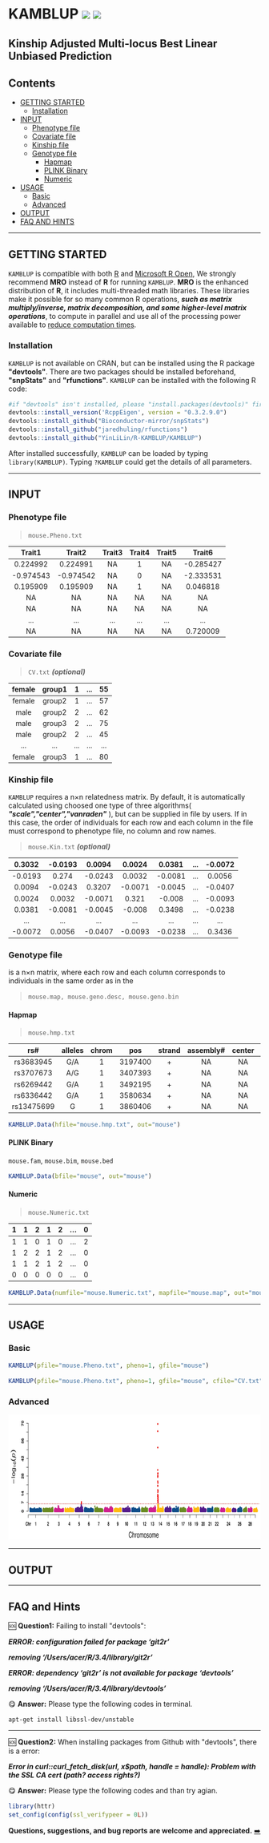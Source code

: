 # KAMBLUP [![](https://img.shields.io/badge/Issues-1%2B-brightgreen.svg)](https://github.com/YinLiLin/R-KAMBLUP/issues) [![](https://img.shields.io/badge/Release-v1.0.1-ff69b4.svg)](https://github.com/YinLiLin/R-KAMBLUP/commits/master)

## Kinship Adjusted Multi-locus Best Linear Unbiased Prediction

## Contents
* [GETTING STARTED](#getting-started)
  - [Installation](#installation)
* [INPUT](#input)
  - [Phenotype file](#phenotype-file)
  - [Covariate file](#covariate-file)
  - [Kinship file](#kinship-file) 
  - [Genotype file](#genotype-file)
    * [Hapmap](#hapmap)
    * [PLINK Binary](#plink-binary)
    * [Numeric](#numeric)
* [USAGE](#usage)
  - [Basic](#basic)
  - [Advanced](#advanced)
* [OUTPUT](#output)
* [FAQ AND HINTS](#faq-and-hints)

---
## GETTING STARTED
`KAMBLUP` is compatible with both [R](https://www.r-project.org/) and [Microsoft R Open](https://mran.microsoft.com/open/), We strongly recommend **MRO** instead of **R** for running `KAMBLUP`. **MRO** is the enhanced distribution of **R**, it includes multi-threaded math libraries. These libraries make it possible for so many common R operations, ***such as matrix multiply/inverse, matrix decomposition, and some higher-level matrix operations***, to compute in parallel and use all of the processing power available to [reduce computation times](https://mran.microsoft.com/documents/rro/multithread/#mt-bench).

### Installation
`KAMBLUP` is not available on CRAN, but can be installed using the R package **"devtools"**. There are two packages should be installed beforehand, **"snpStats"** and **"rfunctions"**. `KAMBLUP` can be installed with the following R code:
```r
#if "devtools" isn't installed, please "install.packages(devtools)" first.
devtools::install_version('RcppEigen', version = "0.3.2.9.0")
devtools::install_github("Bioconductor-mirror/snpStats")
devtools::install_github("jaredhuling/rfunctions")
devtools::install_github("YinLiLin/R-KAMBLUP/KAMBLUP")
```
After installed successfully, `KAMBLUP` can be loaded by typing ```library(KAMBLUP)```. Typing `?KAMBLUP` could get the details of all parameters.

---
## INPUT
### Phenotype file

> `mouse.Pheno.txt`

| Trait1 | Trait2 | Trait3 | Trait4 | Trait5 | Trait6 |
| :---: | :---: |  :---: |  :---: |  :---: | :---: |
| 0.224992 | 0.224991 | NA | 1 | NA | -0.285427 |
| -0.974543 | -0.974542 | NA | 0 | NA | -2.333531 |
| 0.195909 | 0.195909 | NA | 1 | NA | 0.046818 |
| NA | NA | NA | NA | NA | NA |
| NA | NA | NA | NA | NA | NA |
| ... | ... | ... | ... | ... | ... |
| NA | NA | NA | NA | NA | 0.720009 |


### Covariate file
> `CV.txt` ***(optional)***

| female | group1 | 1 | ... | 55 |
| :---: | :---: |  :---: |  :---: |  :---: |
| female | group2 | 1| ... | 57 |
| male | group2 | 2 | ... | 62 |
| male | group3 | 2| ... | 75 |
| male | group2 | 2| ... | 45 |
| ... | ... | ... | ... | ... |
| female | group3 | 1 | ... | 80 |

### Kinship file
`KAMBLUP` requires a n×n relatedness matrix. By default, it is automatically calculated using choosed one type of three algorithms(
***"scale","center","vanraden"***
), but can be supplied in file by users. If in this case, the order of individuals for each row and each column in the file must correspond to phenotype file, no column and row names.

> `mouse.Kin.txt` ***(optional)***

| 0.3032 | -0.0193 | 0.0094 | 0.0024 | 0.0381 | ... | -0.0072 |
| :---: | :---: |  :---: |  :---: |  :---: |  :---: |  :---: |
| -0.0193 | 0.274 | -0.0243 | 0.0032 | -0.0081 | ... | 0.0056 |
| 0.0094 | -0.0243 | 0.3207 | -0.0071 | -0.0045 | ... | -0.0407 |
| 0.0024 | 0.0032 | -0.0071 | 0.321 | -0.008 | ... | -0.0093 |
| 0.0381 | -0.0081 | -0.0045 | -0.008 | 0.3498 | ... | -0.0238 |
| ... | ... | ... | ... | ... | ... | ... | 
| -0.0072 | 0.0056 | -0.0407 | -0.0093 | -0.0238 | ... | 0.3436 |

### Genotype file
is a n×n matrix, where each row and each column corresponds to individuals in the same order as in the

> `mouse.map, mouse.geno.desc, mouse.geno.bin`

#### Hapmap

> `mouse.hmp.txt`

| rs# | alleles | chrom | pos | strand | assembly# | center | protLSID | assayLSID | panelLSID | QCcode | A048005080 | A048006063 | A048006555 | A048007096 | A048010273 | ... | A084292044 |
| :---: | :---: |  :---: |  :---: |  :---: | :---: | :---: | :---: | :---: | :---: | :---: | :---: | :---: | :---: | :---: | :---: | :---: | :---: |
| rs3683945 | G/A | 1 | 3197400 | + | NA | NA | NA | NA | NA | NA | AG | AG | GG | AG | GG | ... | AA |
| rs3707673 | A/G | 1 | 3407393 | + | NA | NA | NA | NA | NA | NA | GA | GA | AA | GA | AA | ... | GG |
| rs6269442 | G/A | 1 | 3492195 | + | NA | NA | NA | NA | NA | NA | AG | GG | GG | AG | GG | ... | AA |
| rs6336442 | G/A | 1 | 3580634 | + | NA | NA | NA | NA | NA | NA | AG | AG | GG | AG | GG | ... | AA |
| rs13475699 | G | 1 | 3860406 | + | NA | NA | NA | NA | NA | NA | GG | GG | GG | GG | GG | ... | GG |

```r
KAMBLUP.Data(hfile="mouse.hmp.txt", out="mouse")
```

#### PLINK Binary

`mouse.fam`, `mouse.bim`, `mouse.bed`

```r
KAMBLUP.Data(bfile="mouse", out="mouse")
```

#### Numeric

> `mouse.Numeric.txt`

| 1 | 1 | 2 | 1 | 2 | … | 0 |
| :---: | :---: |  :---: |  :---: |  :---: | :---: | :---: |
| 1 | 1 | 0 | 1 | 0 | … | 2 |
| 1 | 2 | 2 | 1 | 2 | … | 0 |
| 1 | 1 | 2 | 1 | 2 | … | 0 |
| 0 | 0 | 0 | 0 | 0 | … | 0 |

```r
KAMBLUP.Data(numfile="mouse.Numeric.txt", mapfile="mouse.map", out="mouse")
```

---
## USAGE
### Basic
```r
KAMBLUP(pfile="mouse.Pheno.txt", pheno=1, gfile="mouse")
```
```r
KAMBLUP(pfile="mouse.Pheno.txt", pheno=1, gfile="mouse", cfile="CV.txt", kfile="mouse.Kin.txt")
```
### Advanced
<p align="center">
<a href="https://raw.githubusercontent.com/YinLiLin/R-KAMBLUP/master/figures/Manhattan_Fpro.jpg">
<img src="/figures/Manhattan_Fpro.jpg" height="250px" width="800px">
</a>
</p>

---
## OUTPUT

---
## FAQ and Hints

:sos: **Question1:** Failing to install "devtools":

***ERROR: configuration failed for package ‘git2r’***

***removing ‘/Users/acer/R/3.4/library/git2r’***

***ERROR: dependency ‘git2r’ is not available for package ‘devtools’***

***removing ‘/Users/acer/R/3.4/library/devtools’***

:yum: **Answer:** Please type the following codes in terminal.
```ssh
apt-get install libssl-dev/unstable
```
---
:sos: **Question2:** When installing packages from Github with "devtools", there is a error:
 
 ***Error in curl::curl_fetch_disk(url, x$path, handle = handle): Problem with the SSL CA cert (path? access rights?)***
 
:yum: **Answer:** Please type the following codes and than try agian.
```r
library(httr)
set_config(config(ssl_verifypeer = 0L))
```

**Questions, suggestions, and bug reports are welcome and appreciated.** [:arrow_right:](https://github.com/YinLiLin/R-KAMBLUP/issues)

